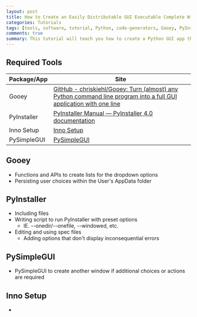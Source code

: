 ```yaml
---
layout: post
title: How to Create an Easily Distributable GUI Executable Complete With a Setup Installer Using Python
categories: Tutorials
tags: [tools, software, tutorial, Python, code-generators, Gooey, PyInstaller, Inno-Setup, PySimpleGUI]
comments: true
summary: This tutorial will teach you how to create a Python GUI app that can be installed via a setup installer.
---
```


## Required Tools

| Package/App | Site                                                                                                                                                            |
| ----------- | --------------------------------------------------------------------------------------------------------------------------------------------------------------- |
| Gooey       | [GitHub - chriskiehl/Gooey: Turn (almost) any Python command line program into a full GUI application with one line](https://github.com/chriskiehl/Gooey#gooey) |
| PyInstaller | [PyInstaller Manual — PyInstaller 4.0 documentation](https://pyinstaller.readthedocs.io/en/stable/index.html)                                                   |
| Inno Setup  | [Inno Setup](https://jrsoftware.org/isinfo.php)                                                                                                                 |
| PySimpleGUI | [PySimpleGUI](https://pysimplegui.readthedocs.io/en/latest/)                                                                                                    |

## Gooey
* Functions and APIs to create lists for the dropdown options
* Persisting user choices within the User's AppData folder


## PyInstaller
* Including files
* Writing script to run PyInstaller with preset options
    * IE. --onedir/--onefile, --windowed, etc.
* Editing and using spec files
    * Adding options that don't display inconsequential errors

## PySimpleGUI
* PySimpleGUI to create another window if additional choices or actions are required

## Inno Setup
* 
